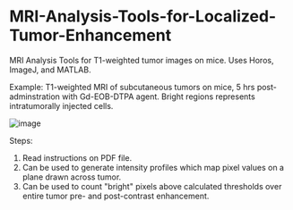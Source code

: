 # MRI-Analysis-Tools-for-Localized-Tumor-Enhancement

MRI Analysis Tools for T1-weighted tumor images on mice. Uses Horos, ImageJ, and MATLAB. 

Example: T1-weighted MRI of subcutaneous tumors on mice, 5 hrs post-adminstration with Gd-EOB-DTPA agent. Bright regions represents intratumorally injected cells.

![image](https://user-images.githubusercontent.com/126016952/220446924-4fd19e3f-df32-4adb-be2c-619f39a79421.png)

Steps:
1. Read instructions on PDF file.
2. Can be used to generate intensity profiles which map pixel values on a plane drawn across tumor.
3. Can be used to count "bright" pixels above calculated thresholds over entire tumor pre- and post-contrast enhancement. 




